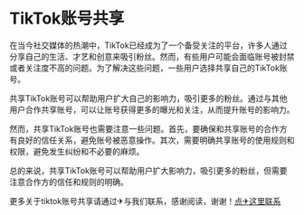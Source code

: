 # TikTok账号共享

在当今社交媒体的热潮中，TikTok已经成为了一个备受关注的平台，许多人通过分享自己的生活、才艺和创意来吸引粉丝。然而，有些用户可能会面临账号被封禁或者关注度不高的问题。为了解决这些问题，一些用户选择共享自己的TikTok账号。

共享TikTok账号可以帮助用户扩大自己的影响力，吸引更多的粉丝。通过与其他用户合作共享账号，可以让账号获得更多的曝光和关注，从而提升账号的影响力。

然而，共享TikTok账号也需要注意一些问题。首先，要确保和共享账号的合作方有良好的信任关系，避免账号被恶意操作。其次，需要明确共享账号的使用规则和权限，避免发生纠纷和不必要的麻烦。

总的来说，共享TikTok账号可以帮助用户扩大影响力，吸引更多的粉丝，但需要注意合作方的信任和规则的明确。

更多关于tiktok账号共享请通过✈与我们联系，感谢阅读，谢谢！[点✈这里联系](https://ss.k02.cc)